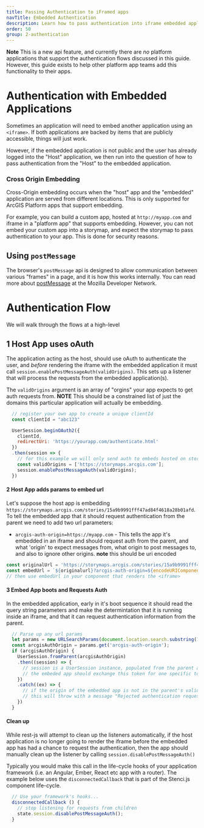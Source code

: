 ```yaml
---
title: Passing Authentication to iFramed apps
navTitle: Embedded Authentication
description: Learn how to pass authentication into iframe embedded applications.
order: 50
group: 2-authentication
---
```


**Note** This is a new api feature, and currently there are *no* platform applications that support the authentication flows discussed in this guide. However, this guide exists to help other platform app teams add this functionality to their apps.

# Authentication with Embedded Applications

Sometimes an application will need to embed another application using an `<iframe>`. If both applications are backed by items that are publicly accessible, things will just work.

However, if the embedded application is not public and the user has already logged into the "Host" application, we then run into the question of how to pass authentication from the "Host" to the embedded application.

### Cross Origin Embedding
Cross-Origin embedding occurs when the "host" app and the "embedded" application are served from different locations. This is only supported for ArcGIS Platform apps that support embedding.


For example, you can build a custom app, hosted at `http://myapp.com` and iframe in a "platform app" that supports embedding. However, you can not embed your custom app into a storymap, and expect the storymap to pass authentication to your app. This is done for security reasons.


## Using `postMessage` 
The browser's `postMessage` api is designed to allow communication between various "frames" in a page, and it is how this works internally. You can read more about [postMessage](https://developer.mozilla.org/en-US/docs/Web/API/Window/postMessage) at the Mozilla Developer Network.

# Authentication Flow
We will walk through the flows at a high-level

## 1 Host App uses oAuth

The application acting as the host, should use oAuth to authenticate the user, and *before* rendering the iframe with the embedded application it must call `session.enablePostMessageAuth(validOrigins)`. This sets up a listener that will process the requests from the embedded application(s).

The `validOrigins` argument is an array of "orgins" your app expects to get auth requests from. **NOTE** This should be a constrained list of just the domains this particular application will actually be embedding.

```js
  // register your own app to create a unique clientId
  const clientId = "abc123"

  UserSession.beginOAuth2({
    clientId,
    redirectUri: 'https://yourapp.com/authenticate.html'
  })
  .then(session => {
    // for this example we will only send auth to embeds hosted on storymaps.arcgis.com
    const validOrigins = ['https://storymaps.arcgis.com'];
    session.enablePostMessageAuth(validOrigins);
  })
```

#### 2  Host App adds params to embed url
Let's suppose the host app is embedding `https://storymaps.arcgis.com/stories/15a9b9991fff47ad84f4618a28b01afd`. To tell the embedded app that it should request authentication from the parent we need to add two url parameters:

- `arcgis-auth-origin=https://myapp.com` - This tells the app it's embedded in an iframe and should request auth from the parent, and what 'origin' to expect messages from, what origin to post messages to, and also to ignore other origins. **note** this should be uri encoded

```js
const originalUrl = 'https://storymaps.arcgis.com/stories/15a9b9991fff47ad84f4618a28b01afd';
const embedUrl = `${originalurl}?arcgis-auth-origin=${encodeURIComponent(window.location.origin)}`;
// then use embedUrl in your component that renders the <iframe>
```

#### 3 Embed App boots and Requests Auth
In the embedded application, early in it's boot sequence it should read the query string parameters and make the determintation that it is running inside an iframe, and that it can request authentication information from the parent. 

```js
  // Parse up any url params
  let params = new URLSearchParams(document.location.search.substring(1));
  const arcgisAuthOrigin = params.get('arcgis-auth-origin'); 
  if (arcgisAuthOrigin) {
    UserSession.fromParent(arcgisAuthOrigin)
    .then((session) => {
      // session is a UserSession instance, populated from the parent app
      // the embeded app should exchange this token for one specific to the application
    })
    .catch((ex) => {
      // if the origin of the embedded app is not in the parent's validOrigin array
      // this will throw with a message "Rejected authentication request."
    })
  }
```

#### Clean up
While rest-js will attempt to clean up the listeners automatically, if the host application is no longer going to render the iframe before the embedded app has had a chance to request the authentication, then the app should manually clean up the listener by calling `session.disablePostMessageAuth()`

Typically you would make this call in the life-cycle hooks of your application framework (i.e. an Angular, Ember, React etc app with a router). The example below uses the `disconnectedCallback` that is part of the Stenci.js component life-cycle.

```js
  // Use your framework's hooks...
  disconnectedCallback () {
    // stop listening for requests from children
    state.session.disablePostMessageAuth();
  }
```

